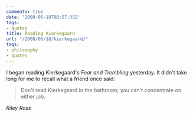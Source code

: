 ```yaml
---
comments: true
date: '2008-06-18T08:57:35Z'
tags:
- quotes
title: Reading Kierkegaard
url: "/2008/06/18/kierkegaard/"
tags: 
- philosophy
- quotes
---
```


I began reading Kierkegaard's *Fear and Trembling* yesterday. It didn't take long for me to recall what a friend once said: 

<blockquote class="big">Don't read Kierkegaard in the bathroom; you can't concentrate on either job.</blockquote>

<cite class="big">Riley Ross</cite>








